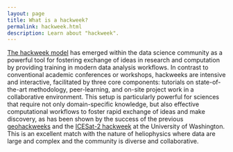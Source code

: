 ```yaml
---
layout: page
title: What is a hackweek?
permalink: hackweek.html
description: Learn about "hackweek".
---
```


[The hackweek model](http://www.pnas.org/content/115/36/8872.short) has emerged within the data
science community as a powerful tool for fostering exchange of ideas in research and computation by providing training in modern data analysis workflows. In contrast to conventional academic conferences
or workshops, hackweeks are intensive and interactive, facilitated by three core
components: tutorials on state-of-the-art methodology, peer-learning, and on-site
project work in a collaborative environment. This setup is particularly powerful for
sciences that require not only domain-specific knowledge, but also effective computational
workflows to foster rapid exchange of ideas and make discovery, as has been shown by
the success of the previous [geohackweeks](https://geohackweek.github.io) and the [ICESat-2 hackweek](https://icesat-2hackweek.github.io) at the University of Washington. This is an excellent match
with the nature of heliophysics where data are large and complex and the
community is diverse and collaborative.
